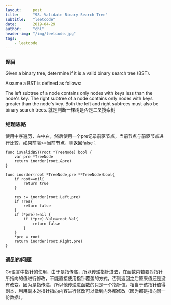 ```yaml
---
layout:     post
title:      "98. Validate Binary Search Tree"
subtitle:   "leetcode"
date:       2019-04-29
author:     "chl"
header-img: "/img/leetcode.jpg"
tags:
    - leetcode
--- 
```


### 题目
Given a binary tree, determine if it is a valid binary search tree (BST).

Assume a BST is defined as follows:

The left subtree of a node contains only nodes with keys less than the node's key.
The right subtree of a node contains only nodes with keys greater than the node's key.
Both the left and right subtrees must also be binary search trees.
就是判断一棵树是否是二叉搜索树
### 结题思路
使用中序遍历，左中右，然后使用一个pre记录前驱节点，当前节点与前驱节点进行比较，如果前驱>=当前节点，则返回false；

```
func isValidBST(root *TreeNode) bool {
    var pre *TreeNode
    return inorder(root,&pre)
}

func inorder(root *TreeNode,pre **TreeNode)bool{
    if root==nil{
        return true
    }

    res := inorder(root.Left,pre)
    if !res{
        return false
    }
    if (*pre)!=nil {
        if (*pre).Val>=root.Val{
            return false
        }
    }
    *pre = root
    return inorder(root.Right,pre)
}
```

### 遇到的问题
Go语言中指针的使用，由于是指传递，所以传递指针进去，在函数内若要对指针所指向的值进行修改，不能直接使用指针覆盖的方式，否则返回之后原来值还是没有改变。因为是指传递，所以他传递进函数的只是一个指针值，相当于该指针值得副本，利用副本对指针指向内容进行修改可以做到内外都修改（因为都是指向同一份数据），